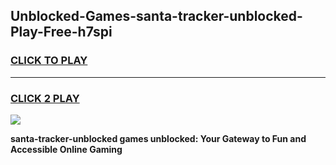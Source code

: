 
## Unblocked-Games-santa-tracker-unblocked-Play-Free-h7spi
<h3>
<a href="https://premium76.site?title=santa-tracker-unblocked&ref=18A1">CLICK TO PLAY</a></h3>
<hr>

<h3>
<a href="https://premium76.site?title=santa-tracker-unblocked&ref=18A1">CLICK 2 PLAY</a>
  
</h3>

<a href="https://premium76.site?title=santa-tracker-unblocked&ref=18A1"><img src="https://clearcache.store/games.png"></a>


**santa-tracker-unblocked games unblocked: Your Gateway to Fun and Accessible Online Gaming**
